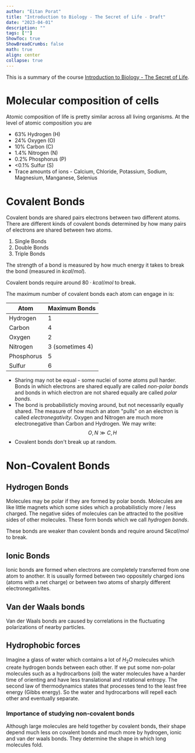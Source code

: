 ```yaml
---
author: "Eitan Porat"
title: "Introduction to Biology - The Secret of Life - Draft"
date: "2023-04-01"
description: ""
tags: [""]
ShowToc: true
ShowBreadCrumbs: false
math: true
align: center
collapse: true
---
```

This is a summary of the course [Introduction to Biology - The Secret of Life](https://www.edx.org/course/introduction-to-biology-the-secret-of-life-3). 

# Molecular composition of cells
Atomic composition of life is pretty similar across all living organisms. At the level of atomic composition you are 
* 63% Hydrogen (H)
* 24% Oxygen (O)
* 10% Carbon (C)
* 1.4% Nitrogen (N)
* 0.2% Phosphorus (P)
* <0.1% Sulfur (S)
* Trace amounts of ions - Calcium, Chloride, Potassium, Sodium, Magnesium, Manganese, Selenius

# Covalent Bonds
Covalent bonds are shared pairs electrons between two different atoms.
There are different kinds of covalent bonds determined by how many pairs of electrons are shared between two atoms.
1. Single Bonds
2. Double Bonds
3. Triple Bonds

The strength of a bond is measured by how much energy it takes to break the bond (measured in $kcal/mol$).

Covalent bonds require around $80 \cdot kcal/mol$ to break.

The maximum number of covalent bonds each atom can engage in is:

| Atom       | Maximum Bonds   |
|------------|-----------------|
| Hydrogen   | 1               |
| Carbon     | 4               |
| Oxygen     | 2               |
| Nitrogen   | 3 (sometimes 4) |
| Phosphorus | 5               |
| Sulfur     | 6               |

* Sharing may not be equal - some nuclei of some atoms pull harder. Bonds in which electrons are shared equally are called *non-polar bonds* and bonds in which electron are not shared equally are called *polar bonds*.
* The bond is probabilisticly moving around, but not necessarily equally shared. The measure of how much an atom "pulls" on an electron is called *electronegativity*.
Oxygen and Nitrogen are much more electronegative than Carbon and Hydrogen. We may write:
$$O,N \gg C,H$$
* Covalent bonds don't break up at random.

# Non-Covalent Bonds
## Hydrogen Bonds
Molecules may be polar if they are formed by polar bonds. Molecules are like little magnets which some sides which a probabilisticly more / less charged. The negative sides of molecules can be attracted to the positive sides of other molecules. These form bonds which we call *hydrogen bonds*. 

These bonds are weaker than covalent bonds and require around $5 kcal/mol$ to break.

## Ionic Bonds
Ionic bonds are formed when electrons are completely transferred from one atom to another. It is usually formed between two oppositely charged ions (atoms with a net charge) or between two atoms of sharply different electronegativites.

## Van der Waals bonds
Van der Waals bonds are caused by correlations in the fluctuating polarizations of nearby particles. 

<!-- Get a better grasp -->
## Hydrophobic forces
Imagine a glass of water which contains a lot of $H_2 O$ molecules which create hydrogen bonds between each other. If we put some non-polar molecules such as a hydrocarbons (oil) the water molecules have a harder time of orienting and have less translational and rotational entropy. The second law of thermodynamics states that processes tend to the least free energy (Gibbs energy). So the water and hydrocarbons will repell each other and eventually separate.

### Importance of studying non-covalent bonds
Although large molecules are held together by covalent bonds, their shape depend much less on covalent bonds and much more by hydrogen, ionic and van der waals bonds. They determine the shape in which long molecules fold.


